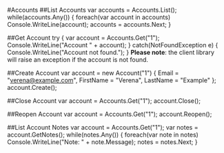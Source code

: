 #Accounts
##List Accounts
	var accounts = Accounts.List();
	while(accounts.Any())
	{
		foreach(var account in accounts)
			Console.WriteLine(account);
		accounts = accounts.Next;
	}

##Get Account
	try
	{
		var account = Accounts.Get("1");
		Console.WriteLine("Account " + account);
	}
	catch(NotFoundException e)
	{
		Console.WriteLine("Account not found.");
	}
**Please note**: the client library will raise an exception if the account is not found.

##Create Account
	var account = new Account("1")
	{
		Email = "verena@example.com",
		FirstName = "Verena",
		LastName = "Example"
	};
	account.Create();

##Close Account
	var account = Accounts.Get("1");
	account.Close();

##Reopen Account
	var account = Accounts.Get("1");
	account.Reopen();

##List Account Notes
	var account = Accounts.Get("1");
	var notes = account.GetNotes();
	while(notes.Any())
	{
		foreach(var note in notes)
			Console.WriteLine("Note: " + note.Message);
		notes = notes.Next;
	}